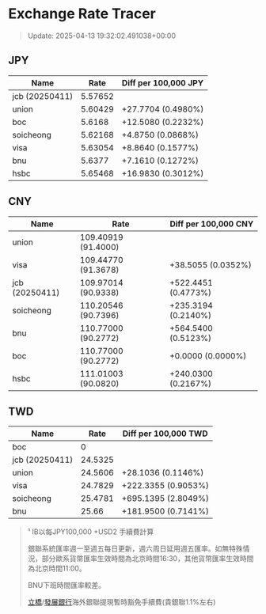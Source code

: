 # Exchange Rate Tracer

> Update: 2025-04-13 19:32:02.491038+00:00

## JPY

| Name           |    Rate | Diff per 100,000 JPY   |
|----------------|---------|------------------------|
| jcb (20250411) | 5.57652 |                        |
| union          | 5.60429 | +27.7704 (0.4980%)     |
| boc            | 5.6168  | +12.5080 (0.2232%)     |
| soicheong      | 5.62168 | +4.8750 (0.0868%)      |
| visa           | 5.63054 | +8.8640 (0.1577%)      |
| bnu            | 5.6377  | +7.1610 (0.1272%)      |
| hsbc           | 5.65468 | +16.9830 (0.3012%)     |

## CNY

| Name           | Rate                | Diff per 100,000 CNY   |
|----------------|---------------------|------------------------|
| union          | 109.40919	(91.4000) |                        |
| visa           | 109.44770	(91.3678) | +38.5055 (0.0352%)     |
| jcb (20250411) | 109.97014	(90.9338) | +522.4451 (0.4773%)    |
| soicheong      | 110.20546	(90.7396) | +235.3194 (0.2140%)    |
| bnu            | 110.77000	(90.2772) | +564.5400 (0.5123%)    |
| boc            | 110.77000	(90.2772) | +0.0000 (0.0000%)      |
| hsbc           | 111.01003	(90.0820) | +240.0300 (0.2167%)    |

## TWD

| Name           |    Rate | Diff per 100,000 TWD   |
|----------------|---------|------------------------|
| boc            |  0      |                        |
| jcb (20250411) | 24.5325 |                        |
| union          | 24.5606 | +28.1036 (0.1146%)     |
| visa           | 24.7829 | +222.3355 (0.9053%)    |
| soicheong      | 25.4781 | +695.1395 (2.8049%)    |
| bnu            | 25.66   | +181.9500 (0.7141%)    |


> ¹ IB以每JPY100,000 +USD2 手續費計算
>
> 銀聯系統匯率週一至週五每日更新，週六周日延用週五匯率。如無特殊情況，部分歐系貨幣匯率生效時間為北京時間16:30，其他貨幣匯率生效時間為北京時間11:00。
>
> BNU下班時間匯率較差。
>
> [立橋](https://www.wlbank.com.mo/uploads/ueditor/file/20181211/1544536513900230.pdf)/[發展銀行](https://www.mdb.com.mo/Service_Charges_20230728.pdf)海外銀聯提現暫時豁免手續費(貴銀聯1.1%左右)

